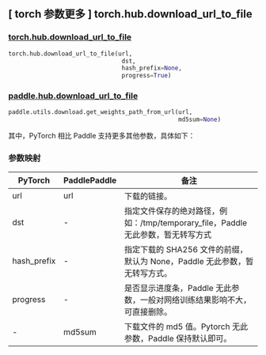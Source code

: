 ## [ torch 参数更多 ] torch.hub.download_url_to_file

### [torch.hub.download_url_to_file](https://pytorch.org/docs/stable/hub.html?highlight=download#torch.hub.download_url_to_file)

```python
torch.hub.download_url_to_file(url,
                                dst,
                                hash_prefix=None,
                                progress=True)
```

### [paddle.hub.download_url_to_file](https://www.paddlepaddle.org.cn/documentation/docs/zh/api/paddle/utils/download/get_weights_path_from_url_cn.html)

```python
paddle.utils.download.get_weights_path_from_url(url,
                                                md5sum=None)
```

其中，PyTorch 相比 Paddle 支持更多其他参数，具体如下：
### 参数映射
| PyTorch       | PaddlePaddle | 备注                                                   |
| ------------- | ------------ | ------------------------------------------------------ |
|url            |url           |下载的链接。|
|dst            |-             |指定文件保存的绝对路径，例如：/tmp/temporary_file，Paddle 无此参数，暂无转写方式|
|hash_prefix    |-             |指定下载的 SHA256 文件的前缀，默认为 None，Paddle 无此参数，暂无转写方式。|
|progress       |-             |是否显示进度条，Paddle 无此参数，一般对网络训练结果影响不大，可直接删除。|
|-              |md5sum        |下载文件的 md5 值。Pytorch 无此参数，Paddle 保持默认即可。|
